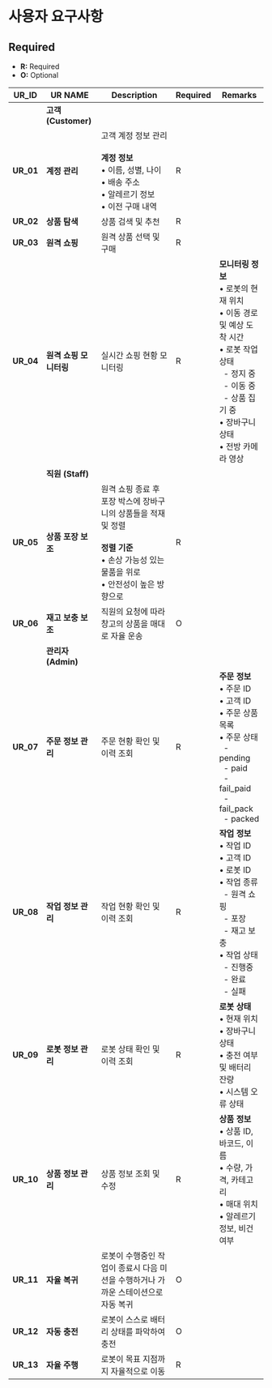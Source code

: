 # 사용자 요구사항

## Required
- **R:** Required
- **O:** Optional

| UR_ID | UR NAME | Description | Required | Remarks |
|---|---|---|---|---|
| | **고객 (Customer)** | | | |
| **UR_01** | **계정 관리** | 고객 계정 정보 관리<br><br>**계정 정보**<br>• 이름, 성별, 나이<br>• 배송 주소<br>• 알레르기 정보<br>• 이전 구매 내역 | R | |
| **UR_02** | **상품 탐색** | 상품 검색 및 추천 | R | |
| **UR_03** | **원격 쇼핑** | 원격 상품 선택 및 구매 | R | |
| **UR_04** | **원격 쇼핑 모니터링** | 실시간 쇼핑 현황 모니터링 | R | **모니터링 정보**<br>• 로봇의 현재 위치<br>• 이동 경로 및 예상 도착 시간<br>• 로봇 작업 상태<br>&nbsp;&nbsp;- 정지 중<br>&nbsp;&nbsp;- 이동 중<br>&nbsp;&nbsp;- 상품 집기 중<br>• 장바구니 상태<br>• 전방 카메라 영상 |
| | **직원 (Staff)** | | | |
| **UR_05** | **상품 포장 보조** | 원격 쇼핑 종료 후 포장 박스에 장바구니의 상품들을 적재 및 정렬<br><br>**정렬 기준**<br>• 손상 가능성 있는 물품을 위로<br>• 안전성이 높은 방향으로 | R | |
| **UR_06** | **재고 보충 보조** | 직원의 요청에 따라 창고의 상품을 매대로 자율 운송 | O | |
| | **관리자 (Admin)** | | | |
| **UR_07** | **주문 정보 관리** | 주문 현황 확인 및 이력 조회 | R | **주문 정보**<br>• 주문 ID<br>• 고객 ID<br>• 주문 상품 목록<br>• 주문 상태<br>&nbsp;&nbsp;- pending<br>&nbsp;&nbsp;- paid<br>&nbsp;&nbsp;- fail_paid<br>&nbsp;&nbsp;- fail_pack<br>&nbsp;&nbsp;- packed |
| **UR_08** | **작업 정보 관리** | 작업 현황 확인 및 이력 조회 | R | **작업 정보**<br>• 작업 ID<br>• 고객 ID<br>• 로봇 ID<br>• 작업 종류<br>&nbsp;&nbsp;- 원격 쇼핑<br>&nbsp;&nbsp;- 포장<br>&nbsp;&nbsp;- 재고 보충<br>• 작업 상태<br>&nbsp;&nbsp;- 진행중<br>&nbsp;&nbsp;- 완료<br>&nbsp;&nbsp;- 실패 |
| **UR_09** | **로봇 정보 관리** | 로봇 상태 확인 및 이력 조회 | R | **로봇 상태**<br>• 현재 위치<br>• 장바구니 상태<br>• 충전 여부 및 배터리 잔량<br>• 시스템 오류 상태 |
| **UR_10** | **상품 정보 관리** | 상품 정보 조회 및 수정 | R | **상품 정보**<br>• 상품 ID, 바코드, 이름<br>• 수량, 가격, 카테고리<br>• 매대 위치<br>• 알레르기 정보, 비건 여부 |
| **UR_11** | **자율 복귀** | 로봇이 수행중인 작업이 종료시 다음 미션을 수행하거나 가까운 스테이션으로 자동 복귀 | O | |
| **UR_12** | **자동 충전** | 로봇이 스스로 배터리 상태를 파악하여 충전 | O | |
| **UR_13** | **자율 주행** | 로봇이 목표 지점까지 자율적으로 이동 | R | |
